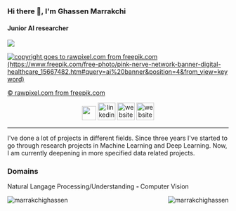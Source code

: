 ### Hi there 👋, I'm Ghassen Marrakchi
#### Junior AI researcher


[![](https://visitcount.itsvg.in/api?id=MARRAKCHIGhassen&label=Profile%20Views&color=5&icon=0&pretty=true)](https://visitcount.itsvg.in)

<a href="https://www.freepik.com/free-photo/pink-nerve-network-banner-digital-healthcare_15667482.htm#query=ai%20banner&position=4&from_view=keyword" target="_blank" rel="noreferrer"><img src='./banner.jpg' alt='copyright goes to rawpixel.com from freepik.com (https://www.freepik.com/free-photo/pink-nerve-network-banner-digital-healthcare_15667482.htm#query=ai%20banner&position=4&from_view=keyword)'></a>

<a href="https://www.freepik.com/free-photo/pink-nerve-network-banner-digital-healthcare_15667482.htm#query=ai%20banner&position=4&from_view=keyword" target="_blank" rel="noreferrer">© rawpixel.com from freepik.com</a>


<p align="center">
<a href="https://github.com/MARRAKCHIGhassen" target="_blank" rel="noreferrer"><img height="32" width="32" src="https://cdn.simpleicons.org/github"></a> <a href="https://www.linkedin.com/in/marrakchi-ghassen/" target="_blank" rel="noreferrer"><img src='https://cdn.jsdelivr.net/npm/simple-icons@3.0.1/icons/linkedin.svg' alt='linkedin' height='40'></a>  <a href="ghassen-marrakchi.github.io" target="_blank" rel="noreferrer"><img src='https://cdn.jsdelivr.net/npm/simple-icons@3.0.1/icons/icloud.svg' alt='website' height='40'></a>
 <a href="mailto:ghassenmarrakchi@gmail.com" target="_blank" rel="noreferrer"><img src='https://upload.wikimedia.org/wikipedia/commons/thumb/7/7e/Gmail_icon_%282020%29.svg/800px-Gmail_icon_%282020%29.svg.png' alt='website' height='40'></a>
</p>
<hr>


I've done a lot of projects in different fields. Since three years I've started to go through research projects in Machine Learning and Deep Learning. Now, I am currently deepening in more specified data related projects.


<h3 align="left">Domains</h3>
<p align="left">
Natural Langage Processing/Understanding <b> - </b> Computer Vision
</p>


<p><img align="left" src="https://github-readme-stats.vercel.app/api/top-langs?username=marrakchighassen&show_icons=true&locale=en&theme=dracula&layout=compact" alt="marrakchighassen" /> <img align="right" src="https://github-readme-stats.vercel.app/api?username=marrakchighassen&show_icons=true&count_private=false&theme=dracula&locale=en" alt="marrakchighassen" /</p>
